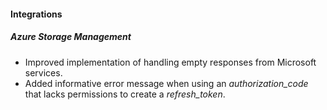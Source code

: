 
#### Integrations
##### Azure Storage Management
- Improved implementation of handling empty responses from Microsoft services.
- Added informative error message when using an *authorization_code* that lacks permissions to create a *refresh_token*. 
